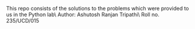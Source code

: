 This repo consists of the solutions to the problems which were provided to us in the Python lab\ Author: Ashutosh Ranjan Tripathi\ Roll no. 235/UCD/015
